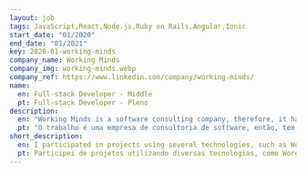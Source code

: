 ```yaml
---
layout: job
tags: JavaScript,React,Node.js,Ruby on Rails,Angular,Ionic
start_date: "01/2020"
end_date: "01/2021"
key: 2020-01-working-minds
company_name: Working Minds
company_img: working-minds.webp
company_ref: https://www.linkedin.com/company/working-minds/
name:
  en: Full-stack Developer - Middle
  pt: Full-stack Developer - Pleno
description:
  en: "Working Minds is a software consulting company, therefore, it has in its repertoires several projects with many technologies, so it is necessary a multidisciplinary team focused on quality deliveries."
  pt: "O trabalho é uma empresa de consultoria de software, então, tem em seu repertório vários projetos com muitas tecnologias, por isso sempre foi necessário equipes multidisciplinares focadas em entregas de qualidade."
short_description:
  en: I participated in projects using several technologies, such as Wordpress, Ruby on Rails, React, Ionic, Angular and Spring. The projects were based on the consulting model for other companies using Git and Jira for their management.
  pt: Participei de projetos utilizando diversas tecnologias, como Wordpress, Ruby on Rails, React, Ionic, Angular e Spring. Os projetos foram foitos no modelo de consultoria para outras empresas utilizando Git e Jira para gerenciamentos dos mesmos.
---
```

